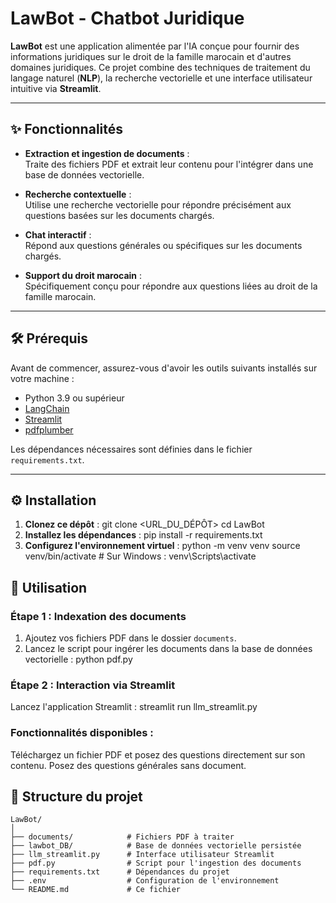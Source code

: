 # LawBot - Chatbot Juridique

**LawBot** est une application alimentée par l'IA conçue pour fournir des informations juridiques sur le droit de la famille marocain et d'autres domaines juridiques. Ce projet combine des techniques de traitement du langage naturel (**NLP**), la recherche vectorielle et une interface utilisateur intuitive via **Streamlit**.

---

## ✨ Fonctionnalités

- **Extraction et ingestion de documents** :  
  Traite des fichiers PDF et extrait leur contenu pour l'intégrer dans une base de données vectorielle.
  
- **Recherche contextuelle** :  
  Utilise une recherche vectorielle pour répondre précisément aux questions basées sur les documents chargés.
  
- **Chat interactif** :  
  Répond aux questions générales ou spécifiques sur les documents chargés.
  
- **Support du droit marocain** :  
  Spécifiquement conçu pour répondre aux questions liées au droit de la famille marocain.

---

## 🛠️ Prérequis

Avant de commencer, assurez-vous d'avoir les outils suivants installés sur votre machine :

- Python 3.9 ou supérieur
- [LangChain](https://docs.langchain.com/)
- [Streamlit](https://streamlit.io/)
- [pdfplumber](https://github.com/jsvine/pdfplumber)

Les dépendances nécessaires sont définies dans le fichier `requirements.txt`.

---

## ⚙️ Installation

1. **Clonez ce dépôt** :
   git clone <URL_DU_DÉPÔT>
   cd LawBot
2. **Installez les dépendances** :
   pip install -r requirements.txt
3. **Configurez l'environnement virtuel** :
python -m venv venv
source venv/bin/activate  # Sur Windows : venv\Scripts\activate
## 🚀 Utilisation

### Étape 1 : Indexation des documents
1. Ajoutez vos fichiers PDF dans le dossier `documents`.
2. Lancez le script pour ingérer les documents dans la base de données vectorielle :
   python pdf.py
### Étape 2 : Interaction via Streamlit
Lancez l'application Streamlit :
   streamlit run llm_streamlit.py
### Fonctionnalités disponibles :
Téléchargez un fichier PDF et posez des questions directement sur son contenu.
Posez des questions générales sans document.
## 📂 Structure du projet
```plaintext
LawBot/
│
├── documents/            # Fichiers PDF à traiter
├── lawbot_DB/            # Base de données vectorielle persistée
├── llm_streamlit.py      # Interface utilisateur Streamlit
├── pdf.py                # Script pour l'ingestion des documents
├── requirements.txt      # Dépendances du projet
├── .env                  # Configuration de l'environnement
└── README.md             # Ce fichier
